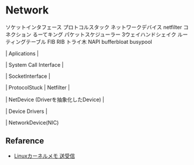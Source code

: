 # Network


ソケットインタフェース
プロトコルスタック
ネットワークデバイス
netfilter
コネクション
るーてキング
パケットスケジューラー
3ウェイハンドシェイク
ルーティングテーブル
FIB
RIB
トライ木
NAPI
bufferbloat
busypool


| Aplications |

| System Call Interface |

| SocketInterface |

| ProtocolStuck |  Netfilter |

| NetDevice (Driverを抽象化したDevice) |

| Device Drivers |

| NetworkDevice(NIC)



## Refarence
* [Linuxカーネルメモ 送受信](http://wiki.bit-hive.com/linuxkernelmemo/pg/%C1%F7%BC%F5%BF%AE)
